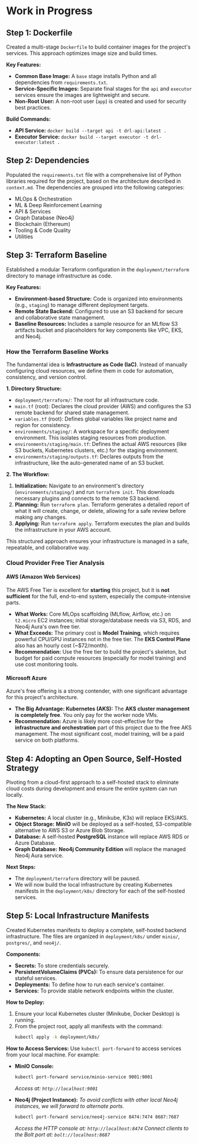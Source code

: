 # Work in Progress

## Step 1: Dockerfile

Created a multi-stage `Dockerfile` to build container images for the project's services. This approach optimizes image size and build times.

**Key Features:**
- **Common Base Image:** A `base` stage installs Python and all dependencies from `requirements.txt`.
- **Service-Specific Images:** Separate final stages for the `api` and `executor` services ensure the images are lightweight and secure.
- **Non-Root User:** A non-root user (`app`) is created and used for security best practices.

**Build Commands:**
- **API Service:** `docker build --target api -t drl-api:latest .`
- **Executor Service:** `docker build --target executor -t drl-executor:latest .`

## Step 2: Dependencies

Populated the `requirements.txt` file with a comprehensive list of Python libraries required for the project, based on the architecture described in `context.md`. The dependencies are grouped into the following categories:

- MLOps & Orchestration
- ML & Deep Reinforcement Learning
- API & Services
- Graph Database (Neo4j)
- Blockchain (Ethereum)
- Tooling & Code Quality
- Utilities

## Step 3: Terraform Baseline

Established a modular Terraform configuration in the `deployment/terraform` directory to manage infrastructure as code.

**Key Features:**
- **Environment-based Structure:** Code is organized into environments (e.g., `staging`) to manage different deployment targets.
- **Remote State Backend:** Configured to use an S3 backend for secure and collaborative state management.
- **Baseline Resources:** Includes a sample resource for an MLflow S3 artifacts bucket and placeholders for key components like VPC, EKS, and Neo4j.

### How the Terraform Baseline Works

The fundamental idea is **Infrastructure as Code (IaC)**. Instead of manually configuring cloud resources, we define them in code for automation, consistency, and version control.

**1. Directory Structure:**
- `deployment/terraform/`: The root for all infrastructure code.
- `main.tf` (root): Declares the cloud provider (AWS) and configures the S3 remote backend for shared state management.
- `variables.tf` (root): Defines global variables like project name and region for consistency.
- `environments/staging/`: A workspace for a specific deployment environment. This isolates staging resources from production.
- `environments/staging/main.tf`: Defines the actual AWS resources (like S3 buckets, Kubernetes clusters, etc.) for the staging environment.
- `environments/staging/outputs.tf`: Declares outputs from the infrastructure, like the auto-generated name of an S3 bucket.

**2. The Workflow:**
1.  **Initialization:** Navigate to an environment's directory (`environments/staging/`) and run `terraform init`. This downloads necessary plugins and connects to the remote S3 backend.
2.  **Planning:** Run `terraform plan`. Terraform generates a detailed report of what it will create, change, or delete, allowing for a safe review before making any changes.
3.  **Applying:** Run `terraform apply`. Terraform executes the plan and builds the infrastructure in your AWS account.

This structured approach ensures your infrastructure is managed in a safe, repeatable, and collaborative way.

### Cloud Provider Free Tier Analysis

#### AWS (Amazon Web Services)

The AWS Free Tier is excellent for **starting** this project, but it is **not sufficient** for the full, end-to-end system, especially the compute-intensive parts.

- **What Works:** Core MLOps scaffolding (MLflow, Airflow, etc.) on `t2.micro` EC2 instances; initial storage/database needs via S3, RDS, and Neo4j Aura's own free tier.
- **What Exceeds:** The primary cost is **Model Training**, which requires powerful CPU/GPU instances not in the free tier. The **EKS Control Plane** also has an hourly cost (~$72/month).
- **Recommendation:** Use the free tier to build the project's skeleton, but budget for paid compute resources (especially for model training) and use cost monitoring tools.

#### Microsoft Azure

Azure's free offering is a strong contender, with one significant advantage for this project's architecture.

- **The Big Advantage: Kubernetes (AKS):** The **AKS cluster management is completely free**. You only pay for the worker node VMs.
- **Recommendation:** Azure is likely more cost-effective for the **infrastructure and orchestration** part of this project due to the free AKS management. The most significant cost, model training, will be a paid service on both platforms.

## Step 4: Adopting an Open Source, Self-Hosted Strategy

Pivoting from a cloud-first approach to a self-hosted stack to eliminate cloud costs during development and ensure the entire system can run locally.

**The New Stack:**
- **Kubernetes:** A local cluster (e.g., Minikube, K3s) will replace EKS/AKS.
- **Object Storage:** **MinIO** will be deployed as a self-hosted, S3-compatible alternative to AWS S3 or Azure Blob Storage.
- **Database:** A self-hosted **PostgreSQL** instance will replace AWS RDS or Azure Database.
- **Graph Database:** **Neo4j Community Edition** will replace the managed Neo4j Aura service.

**Next Steps:**
- The `deployment/terraform` directory will be paused. 
- We will now build the local infrastructure by creating Kubernetes manifests in the `deployment/k8s/` directory for each of the self-hosted services.

## Step 5: Local Infrastructure Manifests

Created Kubernetes manifests to deploy a complete, self-hosted backend infrastructure. The files are organized in `deployment/k8s/` under `minio/`, `postgres/`, and `neo4j/`.

**Components:**
- **Secrets:** To store credentials securely.
- **PersistentVolumeClaims (PVCs):** To ensure data persistence for our stateful services.
- **Deployments:** To define how to run each service's container.
- **Services:** To provide stable network endpoints within the cluster.

**How to Deploy:**
1.  Ensure your local Kubernetes cluster (Minikube, Docker Desktop) is running.
2.  From the project root, apply all manifests with the command:
    ```sh
    kubectl apply -k deployment/k8s/
    ```

**How to Access Services:**
Use `kubectl port-forward` to access services from your local machine. For example:

- **MinIO Console:**
  ```sh
  kubectl port-forward service/minio-service 9001:9001
  ```
  *Access at: `http://localhost:9001`*

- **Neo4j (Project Instance):**
  *To avoid conflicts with other local Neo4j instances, we will forward to alternate ports.*
  ```sh
  kubectl port-forward service/neo4j-service 8474:7474 8687:7687
  ```
  *Access the HTTP console at: `http://localhost:8474`*
  *Connect clients to the Bolt port at: `bolt://localhost:8687`*
